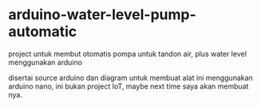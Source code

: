 # arduino-water-level-pump-automatic
project untuk membut otomatis pompa untuk tandon air, plus water level menggunakan arduino

disertai source arduino dan diagram untuk membuat alat ini menggunakan arduino nano, ini bukan project IoT, maybe next time saya akan membuat nya.
